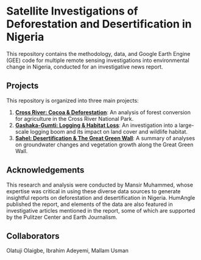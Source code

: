 # Satellite Investigations of Deforestation and Desertification in Nigeria

This repository contains the methodology, data, and Google Earth Engine (GEE) code for multiple remote sensing investigations into environmental change in Nigeria, conducted for an investigative news report.

## Projects

This repository is organized into three main projects:

1. **[Cross River: Cocoa & Deforestation](cross_river_cocoa/README.md)**: An analysis of forest conversion for agriculture in the Cross River National Park.
2. **[Gashaka-Gumti: Logging & Habitat Loss](gashaka_gumti_logging/README.md)**: An investigation into a large-scale logging boom and its impact on land cover and wildlife habitat.
3. **[Sahel: Desertification & The Great Green Wall](sahel_desertification/README.md)**: A summary of analyses on groundwater changes and vegetation growth along the Great Green Wall.

## Acknowledgements

This research and analysis were conducted by Mansir Muhammed, whose expertise was critical in using these diverse data sources to generate insightful reports on deforestation and desertification in Nigeria. HumAngle published the report, and elements of the data are also featured in investigative articles mentioned in the report, some of which are supported by the Pulitzer Center and Earth Journalism.

## Collaborators
Olatuji Olaigbe, Ibrahim Adeyemi, Mallam Usman
